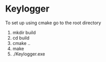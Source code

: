 # Keylogger
To set up using cmake go to the root directory

1. mkdir build
2. cd build
3. cmake ..
4. make
5. ./Keylogger.exe


